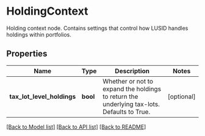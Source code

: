 # HoldingContext

Holding context node.  Contains settings that control how LUSID handles holdings within portfolios.

## Properties
Name | Type | Description | Notes
------------ | ------------- | ------------- | -------------
**tax_lot_level_holdings** | **bool** | Whether or not to expand the holdings to return the underlying tax-lots. Defaults to True. | [optional] 

[[Back to Model list]](../README.md#documentation-for-models) [[Back to API list]](../README.md#documentation-for-api-endpoints) [[Back to README]](../README.md)


